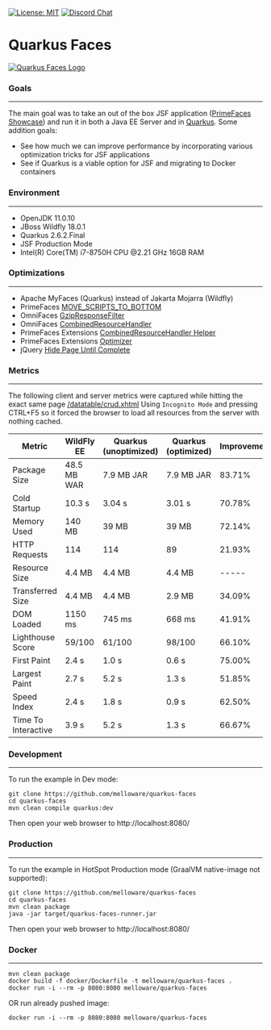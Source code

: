 [![License: MIT](https://img.shields.io/badge/License-MIT-yellow.svg)](https://opensource.org/licenses/MIT)
[![Discord Chat](https://img.shields.io/badge/chat-discord-7289da)](https://discord.gg/gzKFYnpmCY)

Quarkus Faces
==========================

[![Quarkus Faces Logo](https://github.com/melloware/quarkus-faces/blob/main/src/site/QuarkusFaces.svg)](https://github.com/melloware/quarkus-faces)

### Goals
***
The main goal was to take an out of the box JSF application ([PrimeFaces Showcase](https://github.com/primefaces/primefaces-showcase)) 
and run it in both a Java EE Server and in [Quarkus](https://quarkus.io/). 
Some addition goals:
- See how much we can improve performance by incorporating various optimization tricks for JSF applications
- See if Quarkus is a viable option for JSF and migrating to Docker containers

### Environment
***
- OpenJDK 11.0.10
- JBoss Wildfly 18.0.1
- Quarkus 2.6.2.Final
- JSF Production Mode
- Intel(R) Core(TM) i7-8750H CPU @2.21 GHz 16GB RAM

### Optimizations
***
- Apache MyFaces (Quarkus) instead of Jakarta Mojarra (Wildfly)
- PrimeFaces [MOVE_SCRIPTS_TO_BOTTOM](https://primefaces.github.io/primefaces/10_0_0/#/gettingstarted/configuration?id=configuration)
- OmniFaces [GzipResponseFilter](https://showcase.omnifaces.org/filters/GzipResponseFilter)
- OmniFaces [CombinedResourceHandler](https://showcase.omnifaces.org/resourcehandlers/CombinedResourceHandler)
- PrimeFaces Extensions [CombinedResourceHandler Helper](https://github.com/primefaces-extensions/primefaces-extensions/issues/293) 
- PrimeFaces Extensions [Optimizer](https://github.com/primefaces-extensions/resources-optimizer-maven-plugin)
- jQuery [Hide Page Until Complete](https://stackoverflow.com/questions/9550760/hide-page-until-everything-is-loaded-advanced/28129691#28129691)

### Metrics
***
The following client and server metrics were captured while hitting the exact same page [/datatable/crud.xhtml](https://www.primefaces.org/showcase/ui/data/datatable/crud.xhtml)
Using `Incognito Mode` and pressing CTRL+F5 so it forced the browser to load all resources from the server with nothing cached.

Metric                |  WildFly EE | Quarkus (unoptimized) | Quarkus (optimized) | Improvement |
----------------------| ----------  | ----------------------| --------------------|-------------|
Package Size          | 48.5 MB WAR | 7.9 MB JAR            | 7.9 MB JAR          | 83.71%      |
Cold Startup          | 10.3 s      | 3.04 s                | 3.01 s              | 70.78%      |
Memory Used           | 140 MB      | 39 MB                 | 39 MB               | 72.14%      |
HTTP Requests         | 114         | 114                   | 89                  | 21.93%      |
Resource Size         | 4.4 MB      | 4.4 MB                | 4.4 MB              | -----       |
Transferred Size      | 4.4 MB      | 4.4 MB                | 2.9 MB              | 34.09%      |
DOM Loaded            | 1150 ms     | 745 ms                | 668 ms              | 41.91%      |
Lighthouse Score      | 59/100      | 61/100                | 98/100              | 66.10%      |
First Paint           | 2.4 s       | 1.0 s                 | 0.6 s               | 75.00%      |
Largest Paint         | 2.7 s       | 5.2 s                 | 1.3 s               | 51.85%      |
Speed Index           | 2.4 s       | 1.8 s                 | 0.9 s               | 62.50%      |
Time To Interactive   | 3.9 s       | 5.2 s                 | 1.3 s               | 66.67%      |


### Development

***
To run the example in Dev mode:

```
git clone https://github.com/melloware/quarkus-faces
cd quarkus-faces
mvn clean compile quarkus:dev
```

Then open your web browser to http://localhost:8080/

### Production

***
To run the example in HotSpot Production mode (GraalVM native-image not supported):

```
git clone https://github.com/melloware/quarkus-faces
cd quarkus-faces
mvn clean package
java -jar target/quarkus-faces-runner.jar
```

Then open your web browser to http://localhost:8080/

### Docker

***
```
mvn clean package 
docker build -f docker/Dockerfile -t melloware/quarkus-faces . 
docker run -i --rm -p 8080:8080 melloware/quarkus-faces
```

OR run already pushed image:
```
docker run -i --rm -p 8080:8080 melloware/quarkus-faces
```
